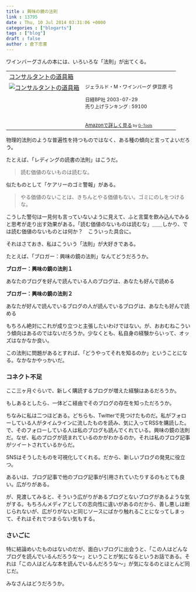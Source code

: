 ```yaml
---
title : 興味の鏡の法則
link : 13795
date : Thu, 10 Jul 2014 03:31:06 +0000
categories : ["blogarts"]
tags : ["blog"]
draft : false
author : 倉下忠憲
---
```


ワインバーグさんの本には、いろいろな「法則」が出てくる。

<table  border="0" cellpadding="5"><tr><td colspan="2"><a href="http://www.amazon.co.jp/%E3%82%B3%E3%83%B3%E3%82%B5%E3%83%AB%E3%82%BF%E3%83%B3%E3%83%88%E3%81%AE%E9%81%93%E5%85%B7%E7%AE%B1-%E3%82%B8%E3%82%A7%E3%83%A9%E3%83%AB%E3%83%89%E3%83%BBM%E3%83%BB%E3%83%AF%E3%82%A4%E3%83%B3%E3%83%90%E3%83%BC%E3%82%B0/dp/4822281728%3FSubscriptionId%3D15SMZCTB9V8NGR2TW082%26tag%3Drashita1000-22%26linkCode%3Dxm2%26camp%3D2025%26creative%3D165953%26creativeASIN%3D4822281728" target="_blank">コンサルタントの道具箱</a><img src="http://www.assoc-amazon.jp/e/ir?t=rashita1000-22&l=ur2&o=9" width="1" height="1" style="border: none;" alt="" /></td></tr><tr><td valign="top"><a href="http://www.amazon.co.jp/%E3%82%B3%E3%83%B3%E3%82%B5%E3%83%AB%E3%82%BF%E3%83%B3%E3%83%88%E3%81%AE%E9%81%93%E5%85%B7%E7%AE%B1-%E3%82%B8%E3%82%A7%E3%83%A9%E3%83%AB%E3%83%89%E3%83%BBM%E3%83%BB%E3%83%AF%E3%82%A4%E3%83%B3%E3%83%90%E3%83%BC%E3%82%B0/dp/4822281728%3FSubscriptionId%3D15SMZCTB9V8NGR2TW082%26tag%3Drashita1000-22%26linkCode%3Dxm2%26camp%3D2025%26creative%3D165953%26creativeASIN%3D4822281728" target="_blank"><img src="http://ecx.images-amazon.com/images/I/517NGEEVRML._SL160_.jpg" border="0" alt="コンサルタントの道具箱" /></a></td><td valign="top"><font size="-1">ジェラルド・M・ワインバーグ 伊豆原 弓 <br /><br />日経BP社  2003-07-29<br />売り上げランキング : 59100<br /><br /><br /><a href="http://www.amazon.co.jp/%E3%82%B3%E3%83%B3%E3%82%B5%E3%83%AB%E3%82%BF%E3%83%B3%E3%83%88%E3%81%AE%E9%81%93%E5%85%B7%E7%AE%B1-%E3%82%B8%E3%82%A7%E3%83%A9%E3%83%AB%E3%83%89%E3%83%BBM%E3%83%BB%E3%83%AF%E3%82%A4%E3%83%B3%E3%83%90%E3%83%BC%E3%82%B0/dp/4822281728%3FSubscriptionId%3D15SMZCTB9V8NGR2TW082%26tag%3Drashita1000-22%26linkCode%3Dxm2%26camp%3D2025%26creative%3D165953%26creativeASIN%3D4822281728" target="_blank">Amazonで詳しく見る</a></font><font size="-2"> by <a href="http://www.goodpic.com/mt/aws/index.html" >G-Tools</a></font></td></tr></table>

物理的法則のような普遍性を持つものではなく、ある種の傾向と言ってよいだろう。

たとえば、「レディングの読書の法則」はこうだ。

<blockquote>
読む価値のないものは読むな。
</blockquote>

似たものとして「ケアリーのゴミ警報」がある。

<blockquote>
やる価値のないことは、きちんとやる価値もない。ゴミにのしをつけるな。
</blockquote>

こうした警句は一見何も言っていないように見えて、ふと言葉を飲み込んでみると思考が走り出す効果がある。「読む価値のないものは読むな」＿＿しかり、では読む価値のないものとは何か？　こういった具合に。

それはさておき、私はこういう「法則」が大好きである。

たとえば、「ブロガー：興味の鏡の法則」なんてどうだろうか。

<strong>ブロガー：興味の鏡の法則１</strong>

あなたのブログを好んで読んでいる人のブログは、あなたも好んで読める

<strong>ブロガー：興味の鏡の法則２</strong>

あなたが好んで読んでいるブログの人が読んでいるブログは、あなたも好んで読める

もちろん絶対にこれが成り立つと主張したいわけではない。が、おおむねこういう傾向はあるのではないだろうか。少なくとも、私自身の経験からいって、オッズはなかなか良い。

この法則に問題があるとすれば、「どうやってそれを知るのか」ということになる。なかなかやっかいだ。

<H3>コネクト不足</H3>

ここ三ヶ月ぐらいで、新しく購読するブログが増えた経験はあるだろうか。

もしあるとしたら、一体どこ経由でそのブログの存在を知っただろうか。

ちなみに私は二つほどある。どちらも、Twitterで見つけたものだ。私がフォローしている人がタイムラインに流したものを読み、気に入ってRSSを購読した。で、そのフォローしている人は私のブログも読んでくれている。興味の鏡の法則だ。なぜ、私のブログが読まれているのかがわかるのか。それは私のブログ記事がツイートされているからだ。

SNSはそうしたものを可視化してくれる。だから、新しいブログの発見に役立つ。

あるいは、ブログ記事で他のブログ記事が引用されていたりするのもとても良い。広がりがある。

が、見渡してみると、そういう広がりがあるブログとないブログがあるような気がする。もちろんメディアとしての志向性に違いがあるのだから、善し悪しは断じられないが、広がりがないと同じソースにばかり触れることになってしまって、それはそれでつまらない気もする。

<H3>さいごに</H3>

特に結論めいたものはないのだが、面白いブログに出会うと、「この人はどんなブログを読んでいるんだろうな〜」ということが気になるというお話である。それは「この人はどんな本を読んでいるんだろうな〜」が気になるのとほとんど同じだ。

みなさんはどうだろうか。
